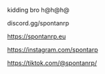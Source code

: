 kidding bro h@h@h@

discord.gg/spontanrp

https://spontanrp.eu

https://instagram.com/spontarp

https://tiktok.com/@spontanrp/

